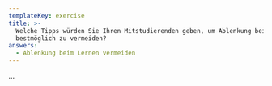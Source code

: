 ```yaml
---
templateKey: exercise
title: >-
  Welche Tipps würden Sie Ihren Mitstudierenden geben, um Ablenkung beim Lernen
  bestmöglich zu vermeiden?
answers:
  - Ablenkung beim Lernen vermeiden
---
```

  ...
